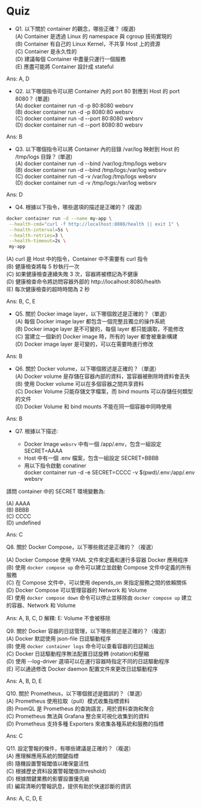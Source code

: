 # Quiz

- Q1. 以下關於 container 的觀念，哪些正確？ (複選)  
  (A) Container 是透過 Linux 的 namespace 與 cgroup 技術實現的  
  (B) Container 有自己的 Linux Kernel，不共享 Host 上的資源  
  (C) Container 是永久性的  
  (D) 建議每個 Container 中盡量只運行一個服務  
  (E) 應盡可能將 Container 設計成 stateful

Ans: A, D

- Q2. 以下哪個指令可以把 Container 內的 port 80 對應到 Host 的 port 8080？ (單選)  
  (A) docker container run -d -p 80:8080 websrv  
  (B) docker container run -d -p 8080:80 websrv  
  (C) docker container run -d --port 80:8080 websrv  
  (D) docker container run -d --port 8080:80 websrv

Ans: B

- Q3. 以下哪個指令可以將 Container 內的目錄 /var/log 映射到 Host 的 /tmp/logs 目錄？ (單選)  
  (A) docker container run -d --bind /var/log:/tmp/logs websrv  
  (B) docker container run -d --bind /tmp/logs:/var/log websrv  
  (C) docker container run -d -v /var/log:/tmp/logs websrv  
  (D) docker container run -d -v /tmp/logs:/var/log websrv

Ans: D

- Q4. 根據以下指令，哪些選項的描述是正確的？ (複選)

```bash
docker container run -d --name my-app \
 --health-cmd="curl -f http://localhost:8080/health || exit 1" \
 --health-interval=5s \
 --health-retries=3 \
 --health-timeout=2s \
 my-app
```

(A) curl 是 Host 中的指令，Container 中不需要有 curl 指令  
(B) 健康檢查將每 5 秒執行一次  
(C) 如果健康檢查連續失敗 3 次，容器將被標記為不健康  
(D) 健康檢查命令將訪問容器外部的 http://localhost:8080/health  
(E) 每次健康檢查的超時時間為 2 秒

Ans: B, C, E

- Q5. 關於 Docker image layer，以下哪個敘述是正確的？（單選）  
  (A) 每個 Docker image layer 都包含一個完整且獨立的操作系統  
  (B) Docker image layer 是不可變的，每個 layer 都只能讀取，不能修改  
  (C) 當建立一個新的 Docker image 時，所有的 layer 都會被重新構建  
  (D) Docker image layer 是可變的，可以在需要時進行修改

Ans: B

- Q6. 關於 Docker volume，以下哪個敘述是正確的？（單選）  
  (A) Docker volume 是存儲在容器內部的資料，當容器被刪除時資料會丟失  
  (B) 使用 Docker volume 可以在多個容器之間共享資料  
  (C) Docker Volume 只能存儲文字檔案，而 bind mounts 可以存儲任何類型的文件  
  (D) Docker Volume 和 bind mounts 不能在同一個容器中同時使用

Ans: B

- Q7. 根據以下描述:

  - Docker Image `websrv` 中有一個 /app/.env，包含一組設定 SECRET=AAAA
  - Host 中有一個 .env 檔案，包含一組設定 SECRET=BBBB
  - 用以下指令啟動 conatiner  
    docker container run -d -e SECRET=CCCC -v $(pwd)/.env:/app/.env websrv

請問 container 中的 SECRET 環境變數為:

(A) AAAA  
(B) BBBB  
(C) CCCC  
(D) undefined

Ans: C

Q8. 關於 Docker Compose，以下哪些敘述是正確的？（複選）

(A) Docker Compose 使用 YAML 文件來定義和運行多容器 Docker 應用程序  
(B) 使用 `docker compose up` 命令可以建立並啟動 Compose 文件中定義的所有服務  
(C) 在 Compose 文件中，可以使用 depends_on 來指定服務之間的依賴關係  
(D) Docker Compose 可以管理容器的 Network 和 Volume  
(E) 使用 `docker compose down` 命令可以停止並移除由 `docker compose up` 建立的容器、Network 和 Volume

Ans: A, B, C, D
解釋: E: Volume 不會被移除

Q9. 關於 Docker 容器的日誌管理，以下哪些敘述是正確的？（複選）  
(A) Docker 默認使用 json-file 日誌驅動程序  
(B) 使用 `docker container logs` 命令可以查看容器的日誌輸出  
(C) Docker 日誌驅動程序無法配置日誌旋轉 (rotation)和壓縮  
(D) 使用 --log-driver 選項可以在運行容器時指定不同的日誌驅動程序  
(E) 可以通過修改 Docker daemon 配置文件來更改日誌驅動程序

Ans: A, B, D, E

Q10. 關於 Prometheus，以下哪個敘述是錯誤的？（單選）  
(A) Prometheus 使用拉取（pull）模式收集指標資料  
(B) PromQL 是 Prometheus 的查詢語言，用於資料查詢和聚合  
(C) Prometheus 無法與 Grafana 整合來可視化收集到的資料  
(D) Prometheus 支持多種 Exporters 來收集各種系統和服務的指標

Ans: C

Q11. 設定警報的條件，有哪些建議是正確的？（複選）  
(A) 應理解應用系統的關鍵指標  
(B) 隨機設置警報閾值以確保靈活性  
(C) 根據歷史資料設置警報閾值(threshold)  
(D) 根據關鍵業務的影響設置優先級  
(E) 編寫清晰的警報訊息，提供有助於快速診斷的資訊

Ans: A, C, D, E

